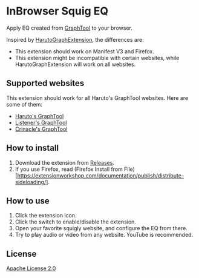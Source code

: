 # InBrowser Squig EQ

Apply EQ created from [GraphTool](https://github.com/HarutoHiroki/PublicGraphTool) to your browser.

Inspired by [HarutoGraphExtension](https://github.com/HarutoHiroki/HarutoGraphExtension), the differences are:

- This extension should work on Manifest V3 and Firefox.
- This extension might be incompatible with certain websites, while HarutoGraphExtension will work on all websites.

## Supported websites

This extension should work for all Haruto's GraphTool websites. Here are some of them:

- [Haruto's GraphTool](https://graphtool.harutohiroki.com/)
- [Listener's GraphTool](https://listener800.github.io/)
- [Crinacle's GraphTool](https://graph.hangout.audio/iem/5128/)

## How to install

1. Download the extension from [Releases](https://github.com/Wikidepia/browser-squig-eq/releases).
2. If you use Firefox, read (Firefox Install from File)[https://extensionworkshop.com/documentation/publish/distribute-sideloading/].

## How to use

1. Click the extension icon.
2. Click the switch to enable/disable the extension.
3. Open your favorite squigly website, and configure the EQ from there.
4. Try to play audio or video from any website. YouTube is recommended.

## License

[Apache License 2.0](https://github.com/Wikidepia/browser-squig-eq/blob/main/LICENSE)
